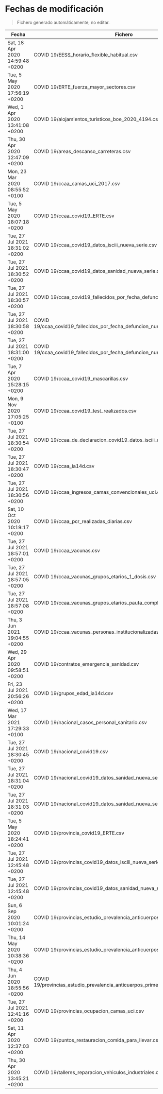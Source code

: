 # Fechas de modificación

> Fichero generado automáticamente, no editar.

| Fecha                           | Fichero                  |
|---------------------------------|--------------------------|
| Sat, 18 Apr 2020 14:59:48 +0200  | COVID 19/EESS_horario_flexible_habitual.csv |
| Tue, 5 May 2020 17:56:19 +0200  | COVID 19/ERTE_fuerza_mayor_sectores.csv |
| Wed, 1 Apr 2020 13:41:08 +0200  | COVID 19/alojamientos_turisticos_boe_2020_4194.csv |
| Thu, 30 Apr 2020 12:47:09 +0200  | COVID 19/areas_descanso_carreteras.csv |
| Mon, 23 Mar 2020 08:55:52 +0100  | COVID 19/ccaa_camas_uci_2017.csv |
| Tue, 5 May 2020 18:07:18 +0200  | COVID 19/ccaa_covid19_ERTE.csv |
| Tue, 27 Jul 2021 18:31:02 +0200  | COVID 19/ccaa_covid19_datos_isciii_nueva_serie.csv |
| Tue, 27 Jul 2021 18:30:52 +0200  | COVID 19/ccaa_covid19_datos_sanidad_nueva_serie.csv |
| Tue, 27 Jul 2021 18:30:57 +0200  | COVID 19/ccaa_covid19_fallecidos_por_fecha_defuncion_nueva_serie.csv |
| Tue, 27 Jul 2021 18:30:58 +0200  | COVID 19/ccaa_covid19_fallecidos_por_fecha_defuncion_nueva_serie_long.csv |
| Tue, 27 Jul 2021 18:31:00 +0200  | COVID 19/ccaa_covid19_fallecidos_por_fecha_defuncion_nueva_serie_original.csv |
| Tue, 7 Apr 2020 15:28:15 +0200  | COVID 19/ccaa_covid19_mascarillas.csv |
| Mon, 9 Nov 2020 17:05:25 +0100  | COVID 19/ccaa_covid19_test_realizados.csv |
| Tue, 27 Jul 2021 18:30:54 +0200  | COVID 19/ccaa_de_declaracion_covid19_datos_isciii_nueva_serie.csv |
| Tue, 27 Jul 2021 18:30:47 +0200  | COVID 19/ccaa_ia14d.csv |
| Tue, 27 Jul 2021 18:30:56 +0200  | COVID 19/ccaa_ingresos_camas_convencionales_uci.csv |
| Sat, 10 Oct 2020 10:19:17 +0200  | COVID 19/ccaa_pcr_realizadas_diarias.csv |
| Tue, 27 Jul 2021 18:57:01 +0200  | COVID 19/ccaa_vacunas.csv |
| Tue, 27 Jul 2021 18:57:05 +0200  | COVID 19/ccaa_vacunas_grupos_etarios_1_dosis.csv |
| Tue, 27 Jul 2021 18:57:08 +0200  | COVID 19/ccaa_vacunas_grupos_etarios_pauta_completa.csv |
| Thu, 3 Jun 2021 19:04:55 +0200  | COVID 19/ccaa_vacunas_personas_institucionalizadas.csv |
| Wed, 29 Apr 2020 09:58:51 +0200  | COVID 19/contratos_emergencia_sanidad.csv |
| Fri, 23 Jul 2021 20:56:26 +0200  | COVID 19/grupos_edad_ia14d.csv |
| Wed, 17 Mar 2021 17:29:33 +0100  | COVID 19/nacional_casos_personal_sanitario.csv |
| Tue, 27 Jul 2021 18:30:45 +0200  | COVID 19/nacional_covid19.csv |
| Tue, 27 Jul 2021 18:31:04 +0200  | COVID 19/nacional_covid19_datos_sanidad_nueva_serie.csv |
| Tue, 27 Jul 2021 18:31:03 +0200  | COVID 19/nacional_covid19_datos_sanidad_nueva_serie_grupos_edad.csv |
| Tue, 5 May 2020 18:24:41 +0200  | COVID 19/provincia_covid19_ERTE.csv |
| Tue, 27 Jul 2021 12:45:48 +0200  | COVID 19/provincias_covid19_datos_isciii_nueva_serie.csv |
| Tue, 27 Jul 2021 12:45:48 +0200  | COVID 19/provincias_covid19_datos_sanidad_nueva_serie.csv |
| Sun, 6 Sep 2020 10:01:24 +0200  | COVID 19/provincias_estudio_prevalencia_anticuerpos_final.csv |
| Thu, 14 May 2020 10:38:36 +0200  | COVID 19/provincias_estudio_prevalencia_anticuerpos_primera_ronda.csv |
| Thu, 4 Jun 2020 18:55:56 +0200  | COVID 19/provincias_estudio_prevalencia_anticuerpos_primera_y_segunda_ronda.csv |
| Tue, 27 Jul 2021 12:41:16 +0200  | COVID 19/provincias_ocupacion_camas_uci.csv |
| Sat, 11 Apr 2020 12:37:03 +0200  | COVID 19/puntos_restauracion_comida_para_llevar.csv |
| Thu, 30 Apr 2020 13:45:21 +0200  | COVID 19/talleres_reparacion_vehiculos_industriales.csv |

